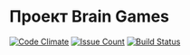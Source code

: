 # Проект Brain Games

[![Code Climate](https://codeclimate.com/github/Fitz354/project-lvl1-s132/badges/gpa.svg)](https://codeclimate.com/github/Fitz354/project-lvl1-s132)
[![Issue Count](https://codeclimate.com/github/Fitz354/project-lvl1-s132/badges/issue_count.svg)](https://codeclimate.com/github/Fitz354/project-lvl1-s132)
[![Build Status](https://travis-ci.org/Fitz354/project-lvl1-s132.svg?branch=master)](https://travis-ci.org/Fitz354/project-lvl1-s132)
